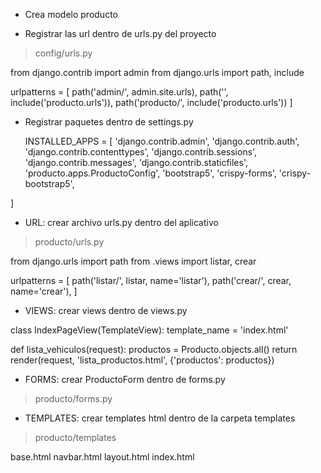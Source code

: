 * Crea modelo producto

* Registrar las url dentro de urls.py del proyecto
> config/urls.py

  from django.contrib import admin
  from django.urls import path, include

  urlpatterns = [
      path('admin/', admin.site.urls),
      path('', include('producto.urls')),
      path('producto/', include('producto.urls'))
  ]


* Registrar paquetes dentro de settings.py

  INSTALLED_APPS = [
    'django.contrib.admin',
    'django.contrib.auth',
    'django.contrib.contenttypes',
    'django.contrib.sessions',
    'django.contrib.messages',
    'django.contrib.staticfiles',
    'producto.apps.ProductoConfig',
    'bootstrap5',
    'crispy-forms',
    'crispy-bootstrap5',
    
]

* URL: crear archivo urls.py dentro del aplicativo 
>producto/urls.py

  from django.urls import path
  from .views import listar, crear

  urlpatterns = [
    path('listar/', listar, name='listar'),
    path('crear/', crear, name='crear'),
  ]



* VIEWS: crear views dentro de views.py

class IndexPageView(TemplateView):
  template_name = 'index.html'
    
def lista_vehiculos(request):
    productos = Producto.objects.all()
    return render(request, 'lista_productos.html', {'productos': productos})

* FORMS: crear ProductoForm dentro de forms.py
>producto/forms.py



* TEMPLATES: crear templates html dentro de la carpeta templates
>producto/templates


base.html
navbar.html
layout.html
index.html